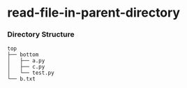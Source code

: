 # read-file-in-parent-directory

### Directory Structure

```
top
├── bottom
│   ├── a.py
│   ├── c.py
│   └── test.py
└── b.txt
```